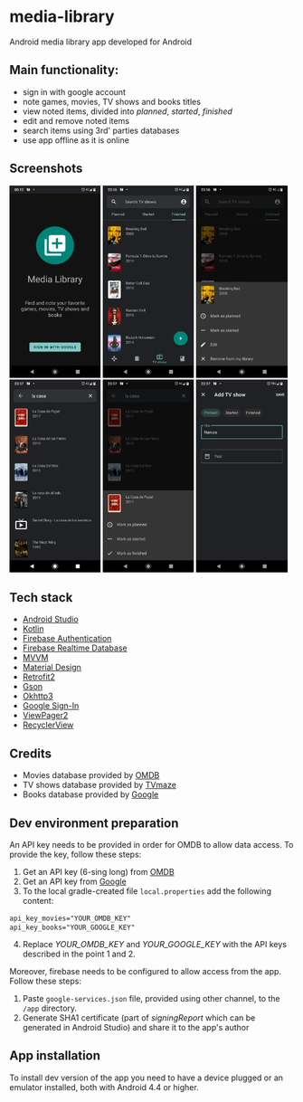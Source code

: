 # media-library
Android media library app developed for Android

## Main functionality:
- sign in with google account
- note games, movies, TV shows and books titles
- view noted items, divided into *planned*, *started*, *finished*
- edit and remove noted items
- search items using 3rd' parties databases
- use app offline as it is online

## Screenshots

<img src="screenshots/Screenshot_1.png" width="32%"> <img src="screenshots/Screenshot_2.png" width="32%"> <img src="screenshots/Screenshot_3.png" width="32%">
<img src="screenshots/Screenshot_4.png" width="32%"> <img src="screenshots/Screenshot_5.png" width="32%"> <img src="screenshots/Screenshot_6.png" width="32%">

## Tech stack

- [Android Studio](https://developer.android.com/studio)
- [Kotlin](https://kotlinlang.org/)
- [Firebase Authentication](https://firebase.google.com/docs/auth/)
- [Firebase Realtime Database](https://firebase.google.com/docs/database/)
- [MVVM](https://developer.android.com/jetpack/docs/guide)
- [Material Design](https://material.io/design/)
- [Retrofit2](https://square.github.io/retrofit/)
- [Gson](https://github.com/square/retrofit/tree/master/retrofit-converters/gson)
- [Okhttp3](https://square.github.io/okhttp/)
- [Google Sign-In](https://developers.google.com/identity/sign-in/android/start-integrating)
- [ViewPager2](https://developer.android.com/training/animation/screen-slide-2)
- [RecyclerView](https://developer.android.com/guide/topics/ui/layout/recyclerview)

## Credits

-  Movies database provided by [OMDB](http://www.omdbapi.com/)
-  TV shows database provided by [TVmaze](https://www.tvmaze.com/api)
-  Books database provided by [Google](https://developers.google.com/books)

## Dev environment preparation

An API key needs to be provided in order for OMDB to allow data access. To provide the key, follow these steps:
1. Get an API key (6-sing long) from [OMDB](http://www.omdbapi.com/)
2. Get an API key from [Google](https://developers.google.com/books/docs/v1/using)
3. To the local gradle-created file `local.properties` add the following content:
```
api_key_movies="YOUR_OMDB_KEY"
api_key_books="YOUR_GOOGLE_KEY"
```
4. Replace *YOUR_OMDB_KEY* and *YOUR_GOOGLE_KEY* with the API keys described in the point 1 and 2.

Moreover, firebase needs to be configured to allow access from the app. Follow these steps:
1. Paste `google-services.json` file, provided using other channel, to the `/app` directory.
2. Generate SHA1 certificate (part of *signingReport* which can be generated in Android Studio) and share it to the app's author

## App installation

To install dev version of the app you need to have a device plugged or an emulator installed, both with Android 4.4 or higher.
